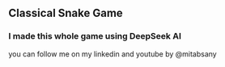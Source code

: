 ## Classical Snake Game
### I made this whole game using DeepSeek AI 

you can follow me on my linkedin and youtube by @mitabsany
